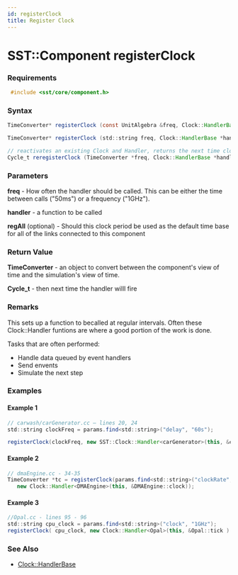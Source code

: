 ```yaml
---
id: registerClock
title: Register Clock
---
```

<!---
Expected path/category (can I just use folders or is it more involved): 
  SST Core > SST::Component > [this page]

Questions/TODO:
  Add the signature for Clock::HandlerBase (or add it as another page)
--->

# SST::Component registerClock

### Requirements
```c++
 #include <sst/core/component.h>
```

### Syntax
<!--- java used here since it looked liked the highlight was a bit better (in VS code), would need to test and see what looks best --->
```java
TimeConverter* registerClock (const UnitAlgebra &freq, Clock::HandlerBase *handler, bool regAll=true)

TimeConverter* registerClock (std::string freq, Clock::HandlerBase *handler, bool regAll=true)

// reactivates an existing Clock and Handler, returns the next time clock handler will fire
Cycle_t reregisterClock (TimeConverter *freq, Clock::HandlerBase *handler)
```

### Parameters
**freq** - How often the handler should be called. This can be either the time between calls ("50ms") or a frequency ("1GHz").

**handler** - a function to be called

**regAll** (optional) - Should this clock period be used as the default time base for all of the links connected to this component

### Return Value
**TimeConverter** - an object to convert between the component's view of time and the simulation's view of time.

**Cycle_t** - then next time the handler willl fire

### Remarks
This sets up a function to becalled at regular intervals. Often these Clock::Handler funtions are where a good portion of the work is done.

Tasks that are often performed:
- Handle data queued by event handlers
- Send envents
- Simulate the next step 

### Examples

#### Example 1
```java
// carwash/carGenerator.cc – lines 20, 24
std::string clockFreq = params.find<std::string>("delay", "60s");

registerClock(clockFreq, new SST::Clock::Handler<carGenerator>(this, &carGenerator::clockTick));
```

#### Example 2
```java
// dmaEngine.cc - 34-35
TimeConverter *tc = registerClock(params.find<std::string>("clockRate", "1 GHz"),
   new Clock::Handler<DMAEngine>(this, &DMAEngine::clock));
```

#### Example 3
```java
//Opal.cc - lines 95 - 96
std::string cpu_clock = params.find<std::string>("clock", "1GHz");
registerClock( cpu_clock, new Clock::Handler<Opal>(this, &Opal::tick ) );
```

### See Also
- [Clock::HandlerBase](TBA)
